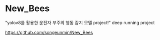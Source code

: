 # New_Bees
"yolov8를 활용한 운전자 부주의 행동 감지 모델 project!"
deep running project


https://github.com/songeunmin/New_Bees
